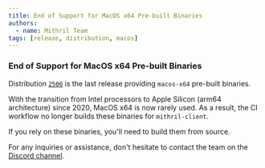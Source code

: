 ```yaml
---
title: End of Support for MacOS x64 Pre-built Binaries
authors:
  - name: Mithril Team
tags: [release, distribution, macos]
---
```


### End of Support for MacOS x64 Pre-built Binaries

Distribution [`2506`](https://github.com/input-output-hk/mithril/releases/tag/2506.0) is the last release providing `macos-x64` pre-built binaries.

With the transition from Intel processors to Apple Silicon (arm64 architecture) since 2020, MacOS x64 is now rarely used. As a result, the CI workflow no longer builds these binaries for `mithril-client`.

If you rely on these binaries, you'll need to build them from source.

For any inquiries or assistance, don't hesitate to contact the team on the [Discord channel](https://discord.gg/5kaErDKDRq).
